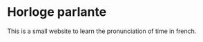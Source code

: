 Horloge parlante
====================

This is a small website to learn the pronunciation of time in french.

